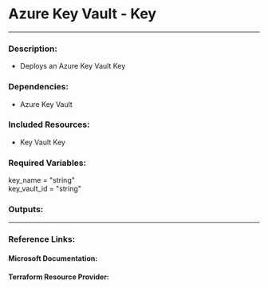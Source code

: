 # Azure Key Vault - Key
---
###  Description:  
- Deploys an Azure Key Vault Key

###  Dependencies:  
- Azure Key Vault

###  Included Resources:  
- Key Vault Key 

###  Required Variables:  
 key_name = "string"   
 key_vault_id = "string"  

### Outputs:  
  
---   
  
### Reference Links:  

#### Microsoft Documentation:  

#### Terraform Resource Provider:  
